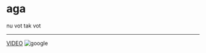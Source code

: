 # aga

nu vot tak vot

---

[VIDEO](2.mp4)
![google](https://file.liga.net/images/general/2020/09/08/20200908171549-5386.jpg?v=1599578314)